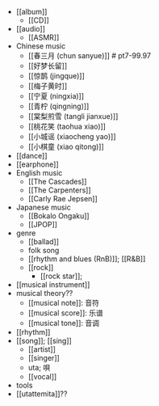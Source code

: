 - [[album]]
    - [[CD]]
- [[audio]]
    - [[ASMR]]
- Chinese music
    - [[春三月 (chun sanyue)]] # pt7-99.97
    - [[好梦长留]]
    - [[惊鹊 (jingque)]]
    - [[梅子黄时]]
    - [[宁夏 (ningxia)]]
    - [[青柠 (qingning)]]
    - [[棠梨煎雪 (tangli jianxue)]]
    - [[桃花笑 (taohua xiao)]]
    - [[小城谣 (xiaocheng yao)]]
    - [[小棋童 (xiao qitong)]]
- [[dance]]
- [[earphone]]
- English music
    - [[The Cascades]]
    - [[The Carpenters]]
    - [[Carly Rae Jepsen]]
- Japanese music
    - [[Bokalo Ongaku]]
    - [[JPOP]]
- genre
    - [[ballad]]
    - folk song
    - [[rhythm and blues (RnB)]]; [[R&B]]
    - [[rock]]
        - [[rock star]];
- [[musical instrument]]
- musical theory??
    - [[musical note]]: 音符
    - [[musical score]]: 乐谱
    - [[musical tone]]: 音调
- [[rhythm]]
- [[song]]; [[sing]]
    - [[artist]]
    - [[singer]]
    - uta; 唄
    - [[vocal]]
- tools
- [[utattemita]]??
